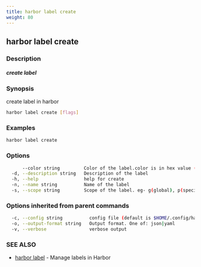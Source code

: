 ```yaml
---
title: harbor label create
weight: 80
---
```

## harbor label create

### Description

##### create label

### Synopsis

create label in harbor

```sh
harbor label create [flags]
```

### Examples

```sh
harbor label create
```

### Options

```sh
      --color string         Color of the label.color is in hex value (default "#FFFFFF")
  -d, --description string   Description of the label
  -h, --help                 help for create
  -n, --name string          Name of the label
  -s, --scope string         Scope of the label. eg- g(global), p(specific project) (default "g")
```

### Options inherited from parent commands

```sh
  -c, --config string          config file (default is $HOME/.config/harbor-cli/config.yaml)
  -o, --output-format string   Output format. One of: json|yaml
  -v, --verbose                verbose output
```

### SEE ALSO

* [harbor label](harbor-label.md)	 - Manage labels in Harbor

